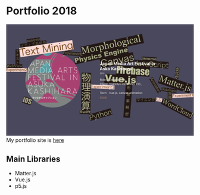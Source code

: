 # Portfolio 2018

![](assets/img/sample.png)
My portfolio site is [here](https://www.mitsuyacider.com/)

## Main Libraries
* Matter.js
* Vue.js
* p5.js